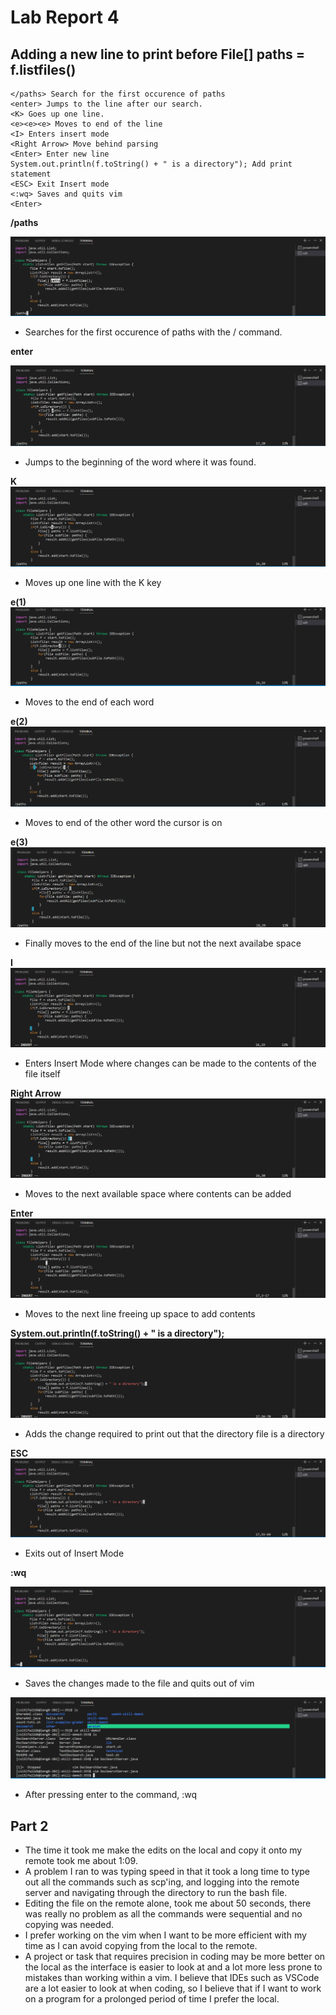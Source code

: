 # Lab Report 4 #

## Adding a new line to print before File[] paths = f.listfiles() ##
~~~
</paths> Search for the first occurence of paths
<enter> Jumps to the line after our search.
<K> Goes up one line.
<e><e><e> Moves to end of the line
<I> Enters insert mode
<Right Arrow> Move behind parsing
<Enter> Enter new line
System.out.println(f.toString() + " is a directory"); Add print statement
<ESC> Exit Insert mode
<:wq> Saves and quits vim
<Enter> 
~~~

**/paths** 

![Image](1.png)
* Searches for the first occurence of paths with the / command.

**enter**

![Image](2.png)
* Jumps to the beginning of the word where it was found.

**K**
![Image](3.png)
* Moves up one line with the K key

**e(1)**
![Image](4.png)
* Moves to the end of each word

**e(2)** 
![Image](5.png)
* Moves to end of the other word the cursor is on

**e(3)** 
![Image](6.png)
* Finally moves to the end of the line but not the next availabe space

**I**
![Image](7.png)
* Enters Insert Mode where changes can be made to the contents of the file itself

**Right Arrow**
![Image](8.png)
* Moves to the next available space where contents can be added

**Enter**
![Image](9.png)
* Moves to the next line freeing up space to add contents

**System.out.println(f.toString() + " is a directory");**
![Image](10.png)
* Adds the change required to print out that the directory file is a directory

**ESC**
![Image](11.png)
* Exits out of Insert Mode

**:wq**

![Image](12.png)
* Saves the changes made to the file and quits out of vim

![Image](13.png)
* After pressing enter to the command, :wq

## Part 2 ##
* The time it took me make the edits on the local and copy it onto my remote took me about 1:09. 
* A problem I ran to was typing speed in that it took a long time to type out all the commands such as scp'ing, and logging into the remote server and navigating through the directory to run the bash file. 
* Editing the file on the remote alone, took me about 50 seconds, there was really no problem as all the commands were sequential and no copying was needed.
* I prefer working on the vim when I want to be more efficient with my time as I can avoid copying from the local to the remote.
* A project or task that requires precision in coding may be more better on the local as the interface is easier to look at and a lot more less prone to mistakes than working within a vim. I believe that IDEs such as VSCode are a lot easier to look at when coding, so I believe that if I want to work on a program for a prolonged period of time I prefer the local.